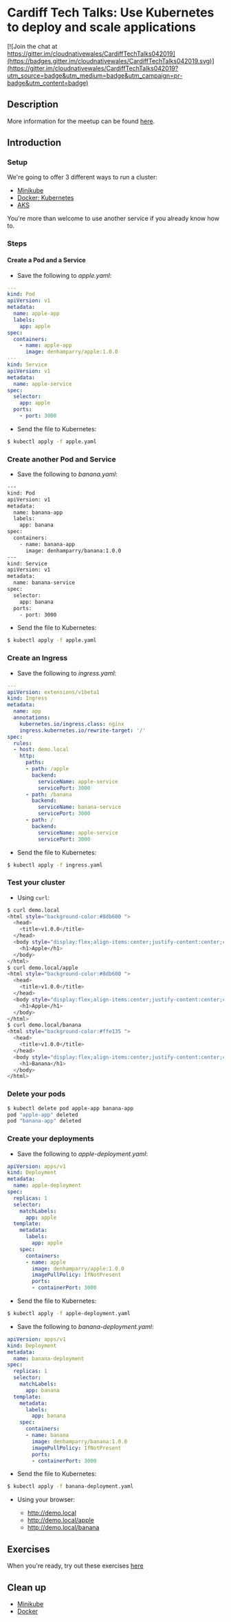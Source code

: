 # Cardiff Tech Talks: Use Kubernetes to deploy and scale applications

[![Join the chat at https://gitter.im/cloudnativewales/CardiffTechTalks042019](https://badges.gitter.im/cloudnativewales/CardiffTechTalks042019.svg)](https://gitter.im/cloudnativewales/CardiffTechTalks042019?utm_source=badge&utm_medium=badge&utm_campaign=pr-badge&utm_content=badge)

## Description

More information for the meetup can be found [here](https://www.meetup.com/Cardiff-Tech-Talk/events/260506089/).

## Introduction

### Setup

We're going to offer 3 different ways to run a cluster:

* [Minikube](minikube/README.md)
* [Docker: Kubernetes](docker/README.md)
* [AKS](ask/README.md)

You're more than welcome to use another service if you already know how to.

### Steps

#### Create a Pod and a Service

* Save the following to _apple.yaml_:

```yaml
---
kind: Pod
apiVersion: v1
metadata:
  name: apple-app
  labels:
    app: apple
spec:
  containers:
    - name: apple-app
      image: denhamparry/apple:1.0.0
---
kind: Service
apiVersion: v1
metadata:
  name: apple-service
spec:
  selector:
    app: apple
  ports:
    - port: 3000
```

* Send the file to Kubernetes:

```bash
$ kubectl apply -f apple.yaml
```

### Create another Pod and Service

* Save the following to _banana.yaml_:

```bash
---
kind: Pod
apiVersion: v1
metadata:
  name: banana-app
  labels:
    app: banana
spec:
  containers:
    - name: banana-app
      image: denhamparry/banana:1.0.0
---
kind: Service
apiVersion: v1
metadata:
  name: banana-service
spec:
  selector:
    app: banana
  ports:
    - port: 3000
```

* Send the file to Kubernetes:

```bash
$ kubectl apply -f apple.yaml
```

### Create an Ingress

* Save the following to _ingress.yaml_:

```yaml
---
apiVersion: extensions/v1beta1
kind: Ingress
metadata:
  name: app
  annotations:
    kubernetes.io/ingress.class: nginx
    ingress.kubernetes.io/rewrite-target: '/'
spec:
  rules:
  - host: demo.local
    http:
      paths:
      - path: /apple
        backend:
          serviceName: apple-service
          servicePort: 3000
      - path: /banana
        backend:
          serviceName: banana-service
          servicePort: 3000
      - path: /
        backend:
          serviceName: apple-service
          servicePort: 3000
```

* Send the file to Kubernetes:

```bash
$ kubectl apply -f ingress.yaml
```

### Test your cluster

* Using `curl`:

```bash
$ curl demo.local
<html style="background-color:#8db600 ">
  <head>
    <title>v1.0.0</title>
  </head>
  <body style="display:flex;align-items:center;justify-content:center;color:#FFFFFF;font-family:sans-serif;font-size:6rem;margin:0;letter-spacing:-0.1em">
    <h1>Apple</h1>
  </body>
</html>
$ curl demo.local/apple
<html style="background-color:#8db600 ">
  <head>
    <title>v1.0.0</title>
  </head>
  <body style="display:flex;align-items:center;justify-content:center;color:#FFFFFF;font-family:sans-serif;font-size:6rem;margin:0;letter-spacing:-0.1em">
    <h1>Apple</h1>
  </body>
</html>
$ curl demo.local/banana
<html style="background-color:#ffe135 ">
  <head>
    <title>v1.0.0</title>
  </head>
  <body style="display:flex;align-items:center;justify-content:center;color:#000000;font-family:sans-serif;font-size:6rem;margin:0;letter-spacing:-0.1em">
    <h1>Banana</h1>
  </body>
</html>
```

### Delete your pods

```bash
$ kubectl delete pod apple-app banana-app
pod "apple-app" deleted
pod "banana-app" deleted
```

### Create your deployments

* Save the following to _apple-deployment.yaml_:

```yaml
apiVersion: apps/v1
kind: Deployment
metadata:
  name: apple-deployment
spec:
  replicas: 1
  selector:
    matchLabels:
      app: apple
  template:
    metadata:
      labels:
        app: apple
    spec:
      containers:
      - name: apple
        image: denhamparry/apple:1.0.0
        imagePullPolicy: IfNotPresent
        ports:
        - containerPort: 3000
```

* Send the file to Kubernetes:

```bash
$ kubectl apply -f apple-deployment.yaml
```
* Save the following to _banana-deployment.yaml_:

```yaml
apiVersion: apps/v1
kind: Deployment
metadata:
  name: banana-deployment
spec:
  replicas: 1
  selector:
    matchLabels:
      app: banana
  template:
    metadata:
      labels:
        app: banana
    spec:
      containers:
      - name: banana
        image: denhamparry/banana:1.0.0
        imagePullPolicy: IfNotPresent
        ports:
        - containerPort: 3000
```

* Send the file to Kubernetes:

```bash
$ kubectl apply -f banana-deployment.yaml
```

* Using your browser:

  * http://demo.local
  * http://demo.local/apple
  * http://demo.local/banana

## Exercises

When you're ready, try out these exercises [here](exercises/README.md)

## Clean up

* [Minikube](minikube/CLEANUP.md)
* [Docker](docker/CLEANUP.md)